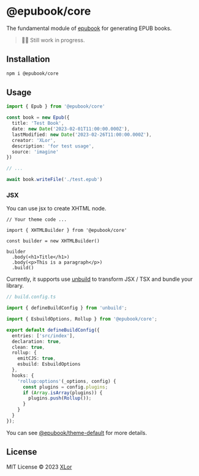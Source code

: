 # @epubook/core

The fundamental module of [epubook](https://github.com/yjl9903/epubook) for generating EPUB books.

> 👷‍♂️ Still work in progress.

## Installation

```bash
npm i @epubook/core
```

## Usage

```ts
import { Epub } from '@epubook/core'

const book = new Epub({
  title: 'Test Book',
  date: new Date('2023-02-01T11:00:00.000Z'),
  lastModified: new Date('2023-02-26T11:00:00.000Z'),
  creator: 'XLor',
  description: 'for test usage',
  source: 'imagine'
})

// ...

await book.writeFile('./test.epub')
```

### JSX

You can use jsx to create XHTML node.

```tsx
// Your theme code ...

import { XHTMLBuilder } from '@epubook/core'

const builder = new XHTMLBuilder()

builder
  .body(<h1>Title</h1>)
  .body(<p>This is a paragraph</p>)
  .build()
```

Currently, it supports use [unbuild](https://github.com/unjs/unbuild) to transform JSX / TSX and bundle your library.

```ts
// build.config.ts

import { defineBuildConfig } from 'unbuild';

import { EsbuildOptions, Rollup } from '@epubook/core';

export default defineBuildConfig({
  entries: ['src/index'],
  declaration: true,
  clean: true,
  rollup: {
    emitCJS: true,
    esbuild: EsbuildOptions
  },
  hooks: {
    'rollup:options'(_options, config) {
      const plugins = config.plugins;
      if (Array.isArray(plugins)) {
        plugins.push(Rollup());
      }
    }
  }
});
```

You can see [@epubook/theme-default](https://github.com/yjl9903/epubook/tree/main/packages/theme-default) for more details.

## License

MIT License © 2023 [XLor](https://github.com/yjl9903)
